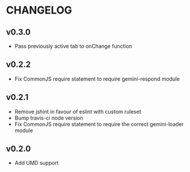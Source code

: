 # CHANGELOG

## v0.3.0

  - Pass previously active tab to onChange function

## v0.2.2

  - Fix CommonJS require statement to require gemini-respond module

## v0.2.1

  - Remove jshint in favour of eslint with custom ruleset
  - Bump travis-ci node version
  - Fix CommonJS require statement to require the correct gemini-loader module

## v0.2.0

  - Add UMD support
